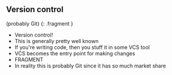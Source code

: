 Version control
---------------

(probably Git)
{: .fragment }

<aside class="notes">

  * Version control!
  * This is generally pretty well known
  * If you're writing code, then you stuff it in some VCS tool
  * VCS becomes the entry point for making changes
  * FRAGMENT
  * In reality this is probably Git since it has so much market share

</aside>
